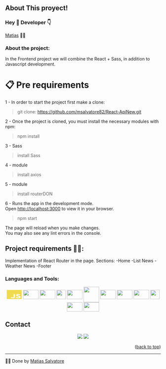 ## About This proyect!

### Hey 👋 Developer 👇

[Matias](https://github.com/msalvatore82) 🧑‍🦲

### About the project:

In the Frontend project we will combine the React + Sass, in addition to Javascript development.

# 📋 Pre requirements

1 - In order to start the project first make a clone:

> git clone: https://github.com/msalvatore82/React-ApiNew.git

2 - Once the project is cloned, you must install the necessary modules with npm:

> npm install

3 - Sass

> install Sass

4 - module

> install axios

5 - module

> install routerDON

6 - Runs the app in the development mode.\
Open [http://localhost:3000](http://localhost:3000) to view it in your browser.

> npm start

The page will reload when you make changes.\
You may also see any lint errors in the console.

## Project requirements 👩‍🏫:

Implementation of React Router in the page.
Sections:
-Home
-List News
-Weather News
-Footer

### Languages and Tools:

<p align="center">
  <img align="center" height="30" width="50" src="https://raw.githubusercontent.com/devicons/devicon/master/icons/javascript/javascript-plain.svg">
  <img align="center"  height="30" width="50" src="https://cdn.jsdelivr.net/gh/devicons/devicon/icons/nodejs/nodejs-original.svg">
  <img align="center"  height="30" width="50" src="https://cdn.jsdelivr.net/gh/devicons/devicon/icons/git/git-original.svg">
  <img align="center" height="30" width="30" src="https://cdn.svgporn.com/logos/visual-studio-code.svg">
  <img align="center"  height="30" width="50" src="https://cdn.jsdelivr.net/gh/devicons/devicon/icons/github/github-original.svg">
  <img align="center"  height="50" width="50" src="https://avatars.githubusercontent.com/u/7552965?s=400&v=4.svg">
  <img align="center" height="30" width="50" src="https://cdn.jsdelivr.net/gh/devicons/devicon/icons/npm/npm-original-wordmark.svg">
  <img align="center"  height="30" width="50" src="https://upload.wikimedia.org/wikipedia/commons/thumb/a/a7/React-icon.svg/2300px-React-icon.svg.png">
  <img align="center"  height="30" width="50" src="https://cdn.jsdelivr.net/gh/devicons/devicon/icons/git/git-original.svg">
  <img align="center" height="30" width="30" src="https://cdn.svgporn.com/logos/visual-studio-code.svg">
  <img align="center"  height="30" width="50" src="https://cdn.jsdelivr.net/gh/devicons/devicon/icons/github/github-original.svg">
  <img align="center" height="30" width="50" src="https://cdn.jsdelivr.net/gh/devicons/devicon/icons/npm/npm-original-wordmark.svg">
     </p>



<!-- CONTACT -->
## Contact 
  <p align="center">
<a href = "mailto:salvatoretadey.matias@gmail.com"><img src="https://img.shields.io/badge/-Gmail-%23333?style=for-the-badge&logo=gmail&logoColor=white" target="_blank"></a>
    <a href="https://www.linkedin.com/in/salvatorematias/" target="_blank"><img src="https://img.shields.io/badge/-LinkedIn-%230077B5?style=for-the-badge&logo=linkedin&logoColor=white" target="_blank"></a> 
</p>

<p align="right">(<a href="#readme-top">back to top</a>)</p>

---
👨‍💻️ Done by [Matias Salvatore](https://github.com/msalvatore82)
